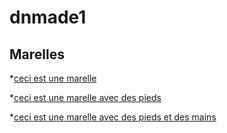 # dnmade1

## Marelles
*[ceci est une marelle](./marellehard.html/)

*[ceci est une marelle avec des pieds](./marelle_pieds.html/)

*[ceci est une marelle avec des pieds et des mains](./merour_tiphaine/marelle_pieds_mains.html/)





